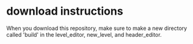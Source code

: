 # download instructions
When you download this repository, make sure to make a new directory called 'build' in the level_editor, new_level, and header_editor.
